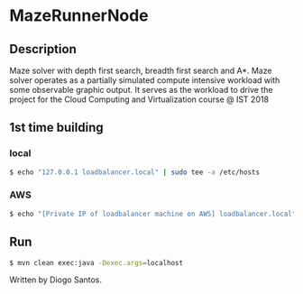 # MazeRunnerNode

## Description

Maze solver with depth first search, breadth first search and A*.
Maze solver operates as a partially simulated compute intensive workload with some observable graphic output.
It serves as the workload to drive the project for the Cloud Computing and Virtualization course @ IST 2018

## 1st time building

### local

```sh
$ echo "127.0.0.1 loadbalancer.local" | sudo tee -a /etc/hosts
```

### AWS

```sh
$ echo "[Private IP of loadbalancer machine on AWS] loadbalancer.local" | sudo tee -a /etc/hosts
```

## Run
```sh
$ mvn clean exec:java -Dexec.args=localhost
```

  Written by Diogo Santos.
